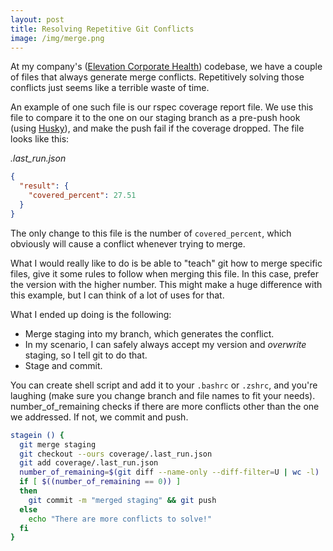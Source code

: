 ```yaml
---
layout: post
title: Resolving Repetitive Git Conflicts
image: /img/merge.png
---
```

At my company's  ([Elevation Corporate Health](https://www.elevationcorporatehealth.com/)) codebase, we have a couple of files that always generate merge conflicts. Repetitively solving those conflicts just seems like a terrible waste of time.

An example of one such file is our rspec coverage report file. We use this file to compare it to the one on our staging branch as a pre-push hook (using [Husky](https://github.com/typicode/husky)), and make the push fail if the coverage dropped. The file looks like this:

*.last_run.json*
```json
{
  "result": {
    "covered_percent": 27.51
  }
}
```

The only change to this file is the number of `covered_percent`, which obviously will cause a conflict whenever trying to merge.

What I would really like to do is be able to "teach" git how to merge specific files, give it some rules to follow when merging this file. In this case, prefer the version with the higher number. This might make a huge difference with this example, but I can think of a lot of uses for that.

What I ended up doing is the following:
- Merge staging into my branch, which generates the conflict.
- In my scenario, I can safely always accept my version and _overwrite_ staging, so I tell git to do that.
- Stage and commit.

You can create shell script and add it to your `.bashrc` or `.zshrc`, and you're laughing (make sure you change branch and file names to fit your needs). number_of_remaining checks if there are more conflicts other than the one we addressed. If not, we commit and push.

```bash
stagein () {
  git merge staging
  git checkout --ours coverage/.last_run.json
  git add coverage/.last_run.json
  number_of_remaining=$(git diff --name-only --diff-filter=U | wc -l)
  if [ $((number_of_remaining == 0)) ]
  then
    git commit -m "merged staging" && git push
  else
    echo "There are more conflicts to solve!"
  fi
}
```
